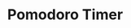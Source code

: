 ---
title: "Pomodoro Timer"
order: 3
description: "Project I created for the 'Front-End Librairies' certification on freeCodeCamp"
featuredImage: ../images/fcc-pomodoro-timer.png
url: "https://codepen.io/anhek/full/RwbzgLq"
tags: ["html", "scss", "javascript", "react"]
---
